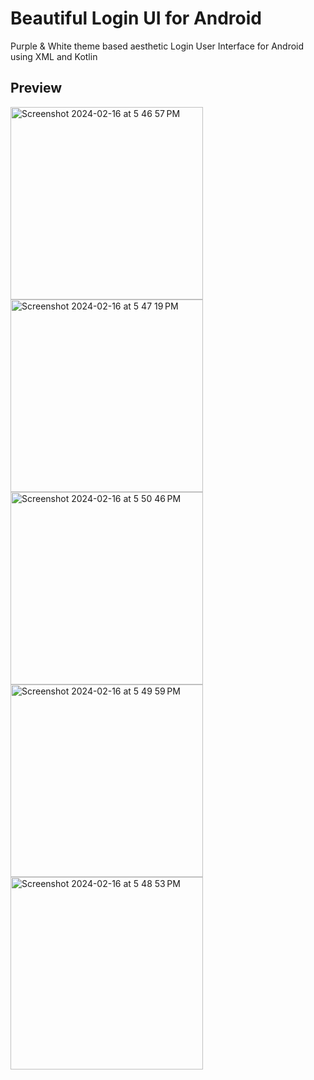 # Beautiful Login UI for Android
Purple & White theme based aesthetic Login User Interface for Android using XML and Kotlin

## Preview
<img width="308" alt="Screenshot 2024-02-16 at 5 46 57 PM" src="https://github.com/onkar-kokate/beautiful_login_android/assets/127438829/f0702879-7776-4aaa-93d0-71e9e4b7451f">
<img width="308" alt="Screenshot 2024-02-16 at 5 47 19 PM" src="https://github.com/onkar-kokate/beautiful_login_android/assets/127438829/81621a87-9d23-48de-a1cf-5b42688083f1">
<img width="308" alt="Screenshot 2024-02-16 at 5 50 46 PM" src="https://github.com/onkar-kokate/beautiful_login_android/assets/127438829/c46f70e1-1085-497e-9bd5-bbb295f24c90">
<img width="308" alt="Screenshot 2024-02-16 at 5 49 59 PM" src="https://github.com/onkar-kokate/beautiful_login_android/assets/127438829/1702968a-eb25-45e4-97ef-4c8b4f08e449">
<img width="308" alt="Screenshot 2024-02-16 at 5 48 53 PM" src="https://github.com/onkar-kokate/beautiful_login_android/assets/127438829/d9738753-f312-40ca-81c1-e07a869baeb7">
